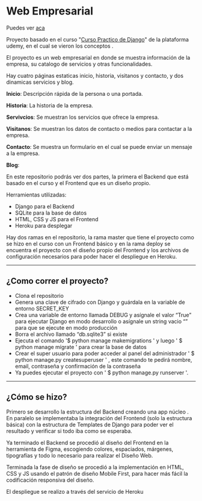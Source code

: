 # Web Empresarial
Puedes ver [aca](https://demo-webempresarial.herokuapp.com/)


Proyecto basado en el curso "[Curso Practico de Django](https://www.udemy.com/course/curso-django-2-practico-desarrollo-web-python-3/)" de la plataforma udemy, en el cual se vieron los conceptos .

El proyecto es un web empresarial en donde se muestra información de la empresa, su catalogo de servicios y otras funcionalidades.

Hay cuatro páginas estaticas inicio, historia, visitanos y contacto, y dos dinamicas servicios y blog.

**Inicio**: Descripción rápida de la persona o una portada.

**Historia**: La historia de la empresa.

**Servivcios**: Se muestran los servicios que ofrece la empresa.

**Visitanos**: Se muestran los datos de contacto o medios para contactar a la empresa.

**Contacto**: Se muestra un formulario en el cual se puede enviar un mensaje a la empresa.

**Blog**:

En este repositorio podrás ver dos partes, la primera el Backend que está basado en el curso y el Frontend que es un diseño propio.

Herramientas utilizadas:
- Django para el Backend
- SQLite para la base de datos
- HTML, CSS y JS para el Frontend
- Heroku para desplegar

Hay dos ramas en el repositorio, la rama master que tiene el proyecto como se hizo en el curso con un Frontend básico y en la rama deploy se encuentra el proyecto con el diseño propio del Frontend  y los archivos de configuración necesarios para poder hacer el despliegue en Heroku.

***
## ¿Como correr el proyecto?
- Clona el repositorio
- Genera una clave de cifrado con Django y guárdala en la variable de entorno SECRET_KEY
- Crea una variable de entorno llamada DEBUG y asígnale el valor “True” para ejecutar Django en modo desarrollo o asígnale un string vacio “” para que se ejecute en modo producción
- Borra el archivo llamado “db.sqlite3” si existe
- Ejecuta el comando '$ python manage makemigrations ' y luego ' $ python manage mígrate ' para crear la base de datos
- Crear el super usuario para poder acceder al panel del administrador ' $ python manage.py createsuperuser ' , este comando te pedirá nombre, email, contraseña y confirmación de la contraseña
- Ya puedes ejecutar el proyecto con ' $ python manage.py runserver '.
***
## ¿Cómo se hizo?
Primero se desarrollo la estructura del Backend creando una app núcleo . En paralelo se implementaba la integración del Frontend (solo la estructura básica) con la estructura de Templates de Django para poder ver el resultado y verificar si todo iba como se esperaba.

Ya terminado el Backend se procedió al diseño del Frontend en la herramienta de Figma, escogiendo colores, espaciados, márgenes, tipografías y todo lo necesario para realizar el Diseño Web.

Terminada la fase de diseño se procedió a la implementación en HTML, CSS y JS usando el patrón de diseño Mobile First, para hacer más fácil la codificación responsiva del diseño.

El despliegue se realizo a través del servicio de Heroku
